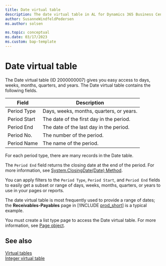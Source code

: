 ```yaml
---
title: Date virtual table
description: The date virtual table in AL for Dynamics 365 Business Central
author: SusanneWindfeldPedersen
ms.author: solsen

ms.topic: conceptual
ms.date: 03/17/2023
ms.custom: bap-template
---
```


# Date virtual table

The Date virtual table (ID 2000000007) gives you easy access to days, weeks, months, quarters, and years. The Date virtual table contains the following fields.

| Field | Description |
|-------|-------------|
|Period Type |Days, weeks, months, quarters, or years.|
|Period Start| The date of the first day in the period.|
|Period End | The date of the last day in the period.|
|Period No.| The number of the period.|
|Period Name |The name of the period.|

For each period type, there are many records in the Date table. 

The `Period End` field returns the closing date at the end of the period. For more information, see [System.ClosingDate(Date) Method](methods-auto/system/system-closingdate-method.md).

You can apply filters to the `Period Type`, `Period Start`, and `Period End` fields to easily get a subset or range of days, weeks, months, quarters, or years to use in your pages or reports.

The date virtual table is most frequently used to provide a range of dates; the **Receivables-Payables** page in [!INCLUDE [prod_short](../includes/prod_short.md)] is a typical example.

You must create a list type page to access the Date virtual table. For more information, see [Page object](devenv-page-object.md).


## See also

[Virtual tables](devenv-virtual-tables.md)  
[Integer virtual table](devenv-integer-virtual-table.md)